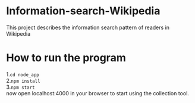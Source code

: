 # Information-search-Wikipedia
This project describes the information search pattern of readers in Wikipedia

# How to run the program
1.`cd node_app`  
2.`npm install`  
3.`npm start`  
now open localhost:4000 in your browser to start using the collection tool.
